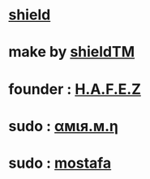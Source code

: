 #  [shield](Https://telegram.me/anti_shield)


# make by [shieldTM](Https://telegram.me/shieldTM)

# founder : [H.A.F.E.Z](Https://telegram.me/hafez1116hafez)
# sudo : [αмιя.м.η](Https://telegram.me/amirho3ein911)
# sudo : [mostafa](Https://telegram.me/redcross_king)
